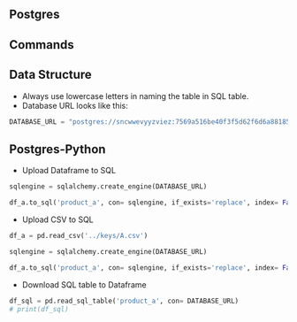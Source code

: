 ## Postgres

## Commands


## Data Structure
* Always use lowercase letters in naming the table in SQL table.
* Database URL looks like this:
```py
DATABASE_URL = "postgres://sncwwevyyzviez:7569a516be40f3f5d62f6d6a881856771c5f1ade86096b96dabeb01bef14c37@ec2-54-247-96-169.eu-west-1.compute.amazonaws.com:5432/dm8m5ustplad3"
```
## Postgres-Python

* Upload Dataframe to SQL
```py
sqlengine = sqlalchemy.create_engine(DATABASE_URL)

df_a.to_sql('product_a', con= sqlengine, if_exists='replace', index= False)
```
* Upload CSV to SQL
```py
df_a = pd.read_csv('../keys/A.csv')

sqlengine = sqlalchemy.create_engine(DATABASE_URL)

df_a.to_sql('product_a', con= sqlengine, if_exists='replace', index= False)

```
* Download SQL table to Dataframe
```py
df_sql = pd.read_sql_table('product_a', con= DATABASE_URL)
# print(df_sql)
```